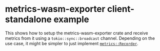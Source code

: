 # metrics-wasm-exporter client-standalone example

This shows how to setup the metrics-wasm-exporter crate and receive metrics from it using a `tokio::sync::broadcast` channel. Depending on the use case, it might be simpler to just implement [`metrics::Recorder`](https://docs.rs/metrics/latest/metrics/trait.Recorder.html).
